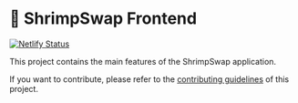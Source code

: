# 🦐 ShrimpSwap Frontend

[![Netlify Status](https://api.netlify.com/api/v1/badges/b35018e9-6a69-4564-bd43-18b05b8801bd/deploy-status)](https://app.netlify.com/sites/jolly-nobel-fe74bc/deploys)

This project contains the main features of the ShrimpSwap application.

If you want to contribute, please refer to the [contributing guidelines](./CONTRIBUTING.md) of this project.

